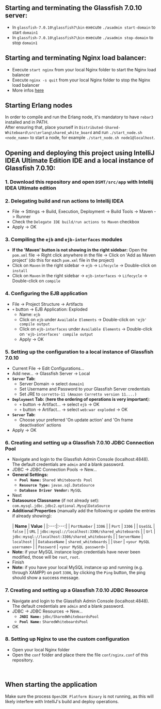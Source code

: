 ## Starting and terminating the Glassfish 7.0.10 server:
* In `glassfish-7.0.10\glassfish7\bin` execute `./asadmin start-domain` to start `domain1`
* In `glassfish-7.0.10\glassfish7\bin` execute `./asadmin stop-domain` to stop `domain1`

## Starting and terminating Nginx load balancer:
* Execute `start nginx` from your local Nginx folder to start the Nginx load balancer
* Execute `nginx -s quit` from your local Nginx folder to stop the Nginx load balancer
* More infos [here](https://nginx.org/en/docs/windows.html)

## Starting Erlang nodes
In order to compile and run the Erlang node, it's mandatory to have `rebar3` installed and in PATH. <br>
After ensuring that, place yourself in `Distributed-Shared-Whiteboard\src\erlang\shared_white_board` and run `./start_node.sh <node_name>` to start a node, for example `./start_node.sh node1@localhost`. 
<br>

## Opening and deploying this project using IntelliJ IDEA Ultimate Edition IDE and a local instance of Glassfish 7.0.10:
### 1. Download this repository and open `DSMT/src/app` with Intellij IDEA Ultimate edition
### 2. Delegating build and run actions to Intellij IDEA
* File -> Sttings -> Build, Execution, Deployment -> Build Tools -> Maven -> Runner
* Check the `Delegate IDE build/run actions to Maven` checkbox
* Apply -> OK
### 3. Compiling the `ejb` and `ejb-interfaces` modules
* **If the 'Maven' button is not showing in the right sidebar:** Open the `pom.xml` file -> Right click anywhere in the file -> Click on 'Add as Maven project' (do this for each `pom.xml` file in the project)
* Click on `Maven` in the right sidebar -> `ejb` -> `Lifecycle` -> Double-click on `install`
* Click on `Maven` in the right sidebar -> `ejb-interfaces` -> `Lifecycle` -> Double-click on `compile`
### 4. Configuring the EJB application
* File -> Project Structure -> Artifacts
* `+` button -> EJB Application: Exploded
  * Name: `ejb`
  * Click on `ejb` under `Available Elements` -> Double-click on `'ejb' compile output`
  * Click on `ejb-interfaces` under `Available Elements` -> Double-click on `'ejb-interfaces' compile output`
  * Apply -> OK
### 5. Setting up the configuration to a local instance of Glassfish 7.0.10
* Current File -> Edit Configurations...
* Add new... -> Glassfish Server -> Local
* **`Server` Tab:**
  * Server Domain -> select `domain1`
  * Set Username and Password to your Glassfish Server credentials
  * Set JRE to `corretto-11 (Amazon Corretto version 11....)` 
* **`Deployment` Tab:** (**here the ordering of operations is very important**):
  * `+` button -> Artifact... -> select `ejb` -> OK
  * `+` button -> Artifact... -> select `web:war exploded` -> OK
* **`Server` Tab:**
  * Choose your preferred 'On update action' and 'On frame deactivation' actions
* Apply -> OK
### 6. Creating and setting up a Glassfish 7.0.10 JDBC Connection Pool
* Navigate and login to the Glassfish Admin Console (localhost:4848). The default credentials are `admin` and a blank password.
* JDBC -> JDBC Connection Pools -> New...
* **General Settings:**
  * **`Pool Name:`** `Shared Whiteboards Pool`
  * **`Resource Type:`** `javax.sql.DataSource`
  * **`Database Driver Vendor:`** `MySQL`
* Next
* **Datasource Classname** (if not already set): `com.mysql.jdbc.jdbc2.optional.MysqlDataSource`
* **Additional Properties** (manually add the following or update the entries if already showing):
  <br><br>
  | **Name**     | **Value** |
  |:---:|:---:|
  | `PortNumber`   | `3306`      |
  | `Port`         | `3306`      |
  | `UseSSL`       | `false`     |
  | `URL`          | `jdbc:mysql://localhost:3306/shared_whiteboards` |
  | `Url`          | `jdbc:mysql://localhost:3306/shared_whiteboards` |
  | `ServerName`   | `localhost` |
  | `DatabaseName` | `shared_whiteboards` |
  | `User`         | `<your MySQL username>` |
  | `Password`     | `<your MySQL password>` |
 * **Note:** if your MySQL instance login credentials have never been modified, those will be `root`, `root`.
* Finish
* **Note:** if you have your local MySQL instance up and running (e.g. through XAMPP) on port `3306`, by clicking the `Ping` button, the ping should show a success message.
### 7. Creating and setting up a Glassfish 7.0.10 JDBC Resource
* Navigate and login to the Glassfish Admin Console (localhost:4848). The default credentials are `admin` and a blank password.
* JDBC -> JDBC Resources -> New...
  * **`JNDI Name:`** `jdbc/SharedWhiteboardsPool`
  * **`Pool Name:`** `SharedWhiteboardsPool`
* OK
### 8. Setting up Nginx to use the custom configuration
* Open your local Nginx folder
* Open the `conf` folder and place there the file `conf/nginx.conf` of this repository.



<br>

## When starting the application
Make sure the process `OpenJDK Platform Binary` is not running, as this will likely interfere with IntelliJ's build and deploy operations. 
